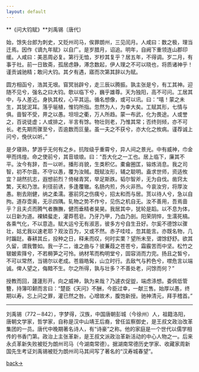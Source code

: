 ```yaml
---
layout: default
---
```


**《问大钧赋》**刘禹锡〔唐代〕

始，馀失台郎为刺史，又贬州司马，俟罪朗州，三见闰月。人咸曰：数之极，理当迁焉。因作《谪九年赋》以自广。是岁腊月，诏追。明年，自阙下重领连山郡印缓。人咸曰：美恶周必复。第行无恤，岁杪其复乎？居五年，不得调。岁二月，有事于社。前一日致斋，孤居虑静，滞念数起，伊人理之不可以晓也，将质诸神乎！谨贡诚驰精；敢问大钧。其夕有遇，寤而次第其辞以为赋。

圆方相函兮，浩其无垠。窅冥翁辟兮，走三辰以腾振。孰主张是兮，有工其神。迎随不见兮，强名之曰大钧。欹以临下兮，巍乎雄尊。天为独阳，高不可问。工居其中，与人差近。身执其权，心平其运。循名想像，或可以讯。曰：“嘻！蒙之未生，其犹泥耳。落乎埏植，惟钧所指。忽然为人，为幸大矣。工赋其形，七情与俱。啬智不受，畀之以愚。坦坦之衢，万人所趋。蒙一布武，化为畏途。人或誉之，百说徒虚；人或排之，半言有馀。物壮则老，乃惟其常；否终则倾，亦不可长。老先期而骤至兮，否逾数而叵量。虽一夫之不获兮，亦大化之攸病。谨荐诚上问兮，俛伏以听。”

是夕寝熟，梦游乎无何有之乡。抗陛级乎重霄兮，异人间之景光。中有威神，巾金甲而炜煌。命之使前兮，其音琅琅。曰：“吾大化之一工也。居上临下，廉其不平。汝今有辞，吾一以听。播形肖貌，生类积亿。橐龠圈匡，镕炼消息。我之司智，初不尔啬。不守以愚，覆为汝贼。既赋汝形，辅之聪明。盍求世师，资适攸宜？胡然抗志，遐想前烈？倚梯青冥，举足斯跌。韬尔智斧，无为自伐。凿窍太繁，天和乃泄。利径前诱，多逢覆辙。名肠内煎，外火非热。今哀汝穷，将厚汝愚。剔去刚健，纳之柔濡。塞前窍之伤痍兮，招太和而与居。贳以待人兮，急以自拘。道存壶奥，无示四隅。轧物之势不作兮，见伤之机自无。汝不善用，吾焉啬乎？且夫贞而腾气者膴膴，健而垂精者昊昊。我居其中，犹轮是蹈。以不息为体，以日新为道。裸鳞蜚走，灌莽苞皂。乃牙乃甲，乃血乃剖。阳荣阴悴，生濡死槁。各乘气化，不以意造。赋大运兮无有淑恶，彼多方兮自生丑好。尔奚不德馀以骤壮，姑尤我以速老耶？观汝百为，又或不然。赤子哇哇，忽其能言。亦既名物，几时蹁跹。春耕其丘，投种之日，释耒而叹，何时实栗？望所未至，谓馀舒舒。欲其久留，谓我瞥如。我一子二，谁之曲与？彼蒹葭之苍苍兮，霜霰苦而中坚。松竹之皲皴索箨兮，不若榯笋之可怜。纳材苇而构明堂兮，固容消而力完。扬且之皙兮，不可以常然，当锡尔以老成。苍眉皓髯，山立时行。去敌气与矜色兮，噤危言以端诚。俾人望之，侮黯不生。尔之所得，孰与壮多？不善处老，问馀而何？”

授教而回，蘧蘧形开。向之威神，孰为来哉？乃遽衣促盥，端虑涤想。委佩低管簪，持簿叩颡而言曰：“楚臣《天问》不酬，今臣过幸，一献三售。始厚以愚，终期以寿。忘上问之罪，灌已然之咎。心增故术，腹饱新授。驰神清元，拜手稽首。”

---

刘禹锡（772－842），字梦得，汉族，中国唐朝彭城（今徐州）人，祖籍洛阳，唐朝文学家，哲学家，自称是汉中山靖王后裔，曾任监察御史，是王叔文政治改革集团的一员。唐代中晚期著名诗人，有“诗豪”之称。他的家庭是一个世代以儒学相传的书香门第。政治上主张革新，是王叔文派政治革新活动的中心人物之一。后来永贞革新失败被贬为朗州司马（今湖南常德）。据湖南常德历史学家、收藏家周新国先生考证刘禹锡被贬为朗州司马其间写了著名的“汉寿城春望”。



[back→](https://xiangblq.github.io/wenzhai/pages/shiwen/guwen/guwen.html)